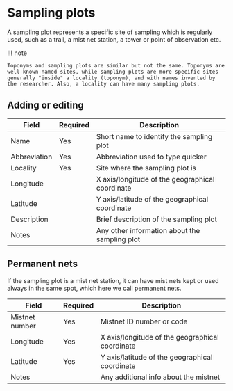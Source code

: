 # Sampling plots

A sampling plot represents a specific site of sampling which is regularly used, such as a trail, a mist net station, a tower or point of observation etc.

!!! note

    Toponyms and sampling plots are similar but not the same. Toponyms are well known named sites, while sampling plots are more specific sites generally "inside" a locality (toponym), and with names invented by the researcher. Also, a locality can have many sampling plots.

## Adding or editing

| Field | Required | Description |
| --- | --- | --- |
| Name | Yes | Short name to identify the sampling plot |
| Abbreviation | Yes | Abbreviation used to type quicker |
| Locality | Yes | Site where the sampling plot is |
| Longitude | | X axis/longitude of the geographical coordinate |
| Latitude | | Y axis/latitude of the geographical coordinate |
| Description | | Brief description of the sampling plot |
| Notes | | Any other information about the sampling plot |

## Permanent nets

If the sampling plot is a mist net station, it can have mist nets kept or used always in the same spot, which here we call permanent nets.

| Field | Required | Description |
| --- | --- | --- |
| Mistnet number | Yes | Mistnet ID number or code |
| Longitude | Yes | X axis/longitude of the geographical coordinate |
| Latitude | Yes | Y axis/latitude of the geographical coordinate |
| Notes | | Any additional info about the mistnet |
